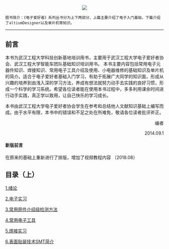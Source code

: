 <p align = "center"><img src = "https://i.loli.net/2018/08/13/5b70e9dfd5ddb.png"></align>

    图书简介：《电子爱好者》系列丛书分为上下两部分，上篇主要介绍了电子入门基础，下篇介绍了altiumDesigner以及单片机等知识。
---

## 前言
本书为武汉工程大学科技创新基地培训用书，主要用于武汉工程大学电子爱好者协会、武汉工程大学智能车团队基础知识培训用书。
本书主要内容包括常用电子元器件知识、焊接知识、常用电子工具介绍及使用、小电器维修的基础知识及单片机的简介。适合于电子爱好者基础入门学习，有助于拓展广大同学的知识面，形成从兴趣的培养到由浅入深的学习方法，养成有想法就努力动手去实践的良好习惯，形成一个科学的学习系统。希望各位读者能在使用本书过程中，多多利用课余时间进行动手实践，真正学以致用，让自己快乐的学习成长。


本书由武汉工程大学电子爱好者协会学生在参考和总结他人文献知识基础上编写而成。由于水平有限，本书中的错误和不足之处在所难免，敬请各位读者批评斧正。

<p align = "right" > 编者 </align>

<p align = "right" > 2014.09.1 </align>

#### 新版前言
  在原来的基础上重新进行了排版，增加了视频教程内容  （2018.08）
  

## 目录（上）

[1.绪论](https://github.com/witeaa/Witeaa-Textbook/wiki/%E7%AC%AC-1-%E7%AB%A0-%E7%BB%AA%E8%AE%BA)

[2.电子实习](https://github.com/witeaa/Witeaa-Textbook/wiki/%E7%AC%AC-2-%E7%AB%A0-%E7%94%B5%E5%AD%90%E5%AE%9E%E4%B9%A0)

[3.常用原件介绍级检测方法](https://github.com/witeaa/Witeaa-Textbook/wiki/%E7%AC%AC-3-%E7%AB%A0-%E5%B8%B8%E7%94%A8%E5%85%83%E4%BB%B6%E4%BB%8B%E7%BB%8D%E5%8F%8A%E6%A3%80%E6%B5%8B%E6%96%B9%E6%B3%95)

[4.常用电子工具](https://github.com/witeaa/Witeaa-Textbook/wiki/%E7%AC%AC-4-%E7%AB%A0-%E5%B8%B8%E7%94%A8%E7%94%B5%E5%AD%90%E5%B7%A5%E5%85%B7)

[5.焊接实习](https://github.com/witeaa/Witeaa-Textbook/wiki/%E7%AC%AC-5-%E7%AB%A0-%E7%84%8A%E6%8E%A5%E5%AE%9E%E4%B9%A0)

[6.表面贴装技术SMT简介](https://github.com/witeaa/Witeaa-Textbook/wiki/%E7%AC%AC-6-%E7%AB%A0-%E8%A1%A8%E9%9D%A2%E8%B4%B4%E8%A3%85%E6%8A%80%E6%9C%AFSMT%E7%AE%80%E4%BB%8B)

